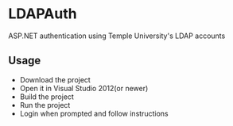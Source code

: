 # LDAPAuth
ASP.NET authentication using Temple University's LDAP accounts

## Usage
- Download the project
- Open it in Visual Studio 2012(or newer)
- Build the project
- Run the project
- Login when prompted and follow instructions